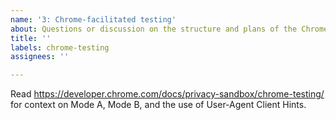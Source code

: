 ```yaml
---
name: '3: Chrome-facilitated testing'
about: Questions or discussion on the structure and plans of the Chrome-facilitated testing modes.
title: ''
labels: chrome-testing
assignees: ''

---
```


Read https://developer.chrome.com/docs/privacy-sandbox/chrome-testing/ for context on Mode A, Mode B, and the use of User-Agent Client Hints.
